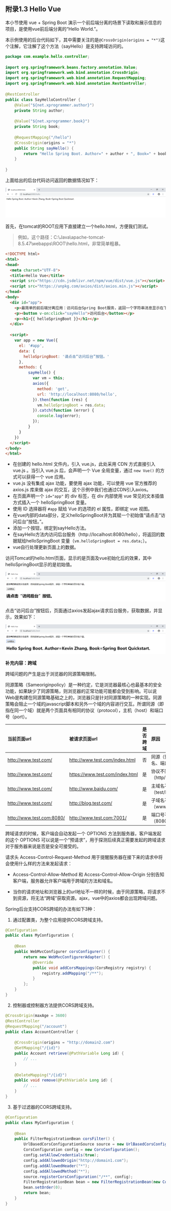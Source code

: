 ## 附录1.3 Hello Vue

本小节使用 vue + Spring Boot 演示一个前后端分离的场景下读取和展示信息的项目，是使用vue前后端分离的“Hello World.”。

本示例使用的后台代码如下，其中需要关注的是`@CrossOrigin(origins = "*")`这个注解，它注解了这个方法（sayHello）是支持跨域访问的。

```java
package com.example.hello.controller;

import org.springframework.beans.factory.annotation.Value;
import org.springframework.web.bind.annotation.CrossOrigin;
import org.springframework.web.bind.annotation.RequestMapping;
import org.springframework.web.bind.annotation.RestController;

@RestController
public class SayHelloController {
	@Value("${net.xprogrammer.author}")
	private String author;
	
	@Value("${net.xprogrammer.book}")
	private String book;
	
	@RequestMapping("/hello")
	@CrossOrigin(origins = "*")
	public String sayHello() {
		return "Hello Spring Boot. Author=" + author + ", Book=" + book;
	}

}
```

上面给出的后台代码访问返回的数据情况如下：

![image-20191130195936780](images/image-20191130195936780.png)

首先，在tomcat的ROOT应用下直接建立一个hello.html，方便我们测试。

> 例如，这个路径：C:\Java\apache-tomcat-8.5.47\webapps\ROOT\hello.html，非常简单粗暴。


```html
<!DOCTYPE html>
<html>
<head>
  <meta charset="UTF-8">
  <title>Hello Vue</title>
  <script src="https://cdn.jsdelivr.net/npm/vue/dist/vue.js"></script>
  <script src="https://unpkg.com/axios/dist/axios.min.js"></script>
</head>
<body>
  <div id="app">
    <p>最简单的前后端分离应用：访问后台Spring Boot服务，返回一个字符串消息显示在下面。</p>
    <p><button v-on:click="sayHello">访问后台</button></p>
    <p><h1>{{ helloSpringBoot }}</h1></p>
  </div>

  <script>
    var app = new Vue({
      el: '#app',
      data: {
        helloSpringBoot: '请点击“访问后台”按钮。'
      },
      methods: {
          sayHello() {
            var vm = this;
            axios({
              method: 'get',
              url: 'http://localhost:8080/hello',
            }).then(function (res) {
              vm.helloSpringBoot = res.data;
            }).catch(function (error) {
              console.log(error);
            });
          }          
      }
    })
  </script>
</body>
</html>
```

- 在创建的 hello.html 文件内，引入 vue.js，此处采用 CDN 方式直接引入 vue.js 。当引入 vue.js 后，会声明一个 Vue 全局变量，通过 `new Vue()` 的方式可以获得一个 vue 应用。
- vue.js 没有集成 ajax 功能，要使用 ajax 功能，可以使用 vue 官方推荐的 axios.js 库来做 ajax 的交互，这个示例中我们也通过CDN引入axios。 
- 在页面声明一个 `id="app"` 的 div 标签，在 div 内部使用 vue 常见的文本插值方式插入一个 helloSpringBoot 变量。
- 使用 ID 选择器将 `#app` 赋给 Vue 的选项的 el 属性，即绑定 vue 视图。
- 在vue内部的data部分，定义helloSpringBoot并为其赋一个初始值“请点击“访问后台”按钮。”。
- 添加一个按钮，绑定到sayHello方法。
- 在sayHello方法内访问后台服务（http://localhost:8080/hello），将返回的数据赋给helloSpringBoot 变量（`vm.helloSpringBoot = res.data;`）。
- vue自行处理更新页面上的数据。

访问Tomcat的hello.html页面，显示的是页面及vue初始化后的效果，其中helloSpringBoot显示的是初始值。

![image-20191130195850542](images/image-20191130195850542.png)

点击“访问后台”按钮后，页面通过axios发起ajax请求后台服务，获取数据，并显示，效果如下：

![image-20191130195821360](images/image-20191130195821360.png)

**补充内容：跨域**

跨域问题的产生是出于浏览器的同源策略限制。

同源策略（Sameoriginpolicy）是一种约定，它是浏览器最核心也最基本的安全功能，如果缺少了同源策略，则浏览器的正常功能可能都会受到影响。可以说Web是构建在同源策略基础之上的，浏览器只是针对同源策略的一种实现。同源策略会阻止一个域的javascript脚本和另外一个域的内容进行交互。所谓同源（即指在同一个域）就是两个页面具有相同的协议（protocol），主机（host）和端口号（port）。

| 当前页面url               | 被请求页面url                   | 是否跨域 | 原因                           |
| :------------------------ | :------------------------------ | :------: | :----------------------------- |
| http://www.test.com/      | http://www.test.com/index.html  |    否    | 同源（协议、域名、端口号相同） |
| http://www.test.com/      | https://www.test.com/index.html |    是    | 协议不同（http/https）         |
| http://www.test.com/      | http://www.baidu.com/           |    是    | 主域名不同（test/baidu）       |
| http://www.test.com/      | http://blog.test.com/           |    是    | 子域名不同（www/blog）         |
| http://www.test.com:8080/ | http://www.test.com:7001/       |    是    | 端口号不同（8080/7001）        |

跨域请求的时候，客户端会自动发起一个 OPTIONS 方法到服务器，客户端发起的这个 OPTIONS 可以说是一个“预请求”，用于探测后续真正需要发起的跨域请求对于服务器来说是否是安全可接受的。

请求头 Access-Control-Request-Method 用于提醒服务器在接下来的请求中将会使用什么样的方法来发起请求：

- Access-Control-Allow-Method 和 Access-Control-Allow-Origin 分别告知客户端，服务器允许客户端用于跨域的方法和域名。

- 当你的请求地址和浏览器上的url地址不一样的时候，由于同源策略，将请求不到资源，将无法“跨域”获取资源。ajax，vue中的axios都会出现跨域问题。

Spring后台支持CORS跨域的办法有如下3种：

1. 通过配置类，为整个应用提供CORS跨域支持。

```java
@Configuration
public class MyConfiguration {

    @Bean
    public WebMvcConfigurer corsConfigurer() {
        return new WebMvcConfigurerAdapter() {
            @Override
            public void addCorsMappings(CorsRegistry registry) {
                registry.addMapping("/**");
            }
        };
    }
}
```

2. 控制器或控制器方法提供CORS跨域支持。

```java
@CrossOrigin(maxAge = 3600)
@RestController
@RequestMapping("/account")
public class AccountController {

    @CrossOrigin(origins = "http://domain2.com")
    @GetMapping("/{id}")
    public Account retrieve(@PathVariable Long id) {
        // ...
    }

    @DeleteMapping("/{id}")
    public void remove(@PathVariable Long id) {
        // ...
    }
}
```

3. 基于过滤器的CORS跨域支持。

```java
@Configuration
public class MyConfiguration {

    @Bean
    public FilterRegistrationBean corsFilter() {
        UrlBasedCorsConfigurationSource source = new UrlBasedCorsConfigurationSource();
        CorsConfiguration config = new CorsConfiguration();
        config.setAllowCredentials(true);
        config.addAllowedOrigin("http://domain1.com");
        config.addAllowedHeader("*");
        config.addAllowedMethod("*");
        source.registerCorsConfiguration("/**", config);
        FilterRegistrationBean bean = new FilterRegistrationBean(new CorsFilter(source));
        bean.setOrder(0);
        return bean;
    }
}
```

